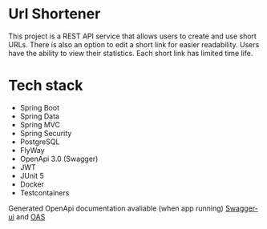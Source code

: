 # Url Shortener
This project is a REST API service that allows users to
create and use short URLs. There is also an option to edit a short link for easier
readability. Users have the ability to view their statistics. Each short link has
limited time life.

# Tech stack
- Spring Boot
- Spring Data
- Spring MVC
- Spring Security
- PostgreSQL
- FlyWay
- OpenApi 3.0 (Swagger)
- JWT
- JUnit 5
- Docker
- Testcontainers

Generated OpenApi documentation avaliable (when app running) [Swagger-ui](http://localhost:8080/swagger-ui.html) and
[OAS](http://localhost:8080/v3/api-docs)